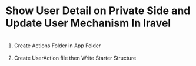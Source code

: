# Show User Detail on Private Side and Update User Mechanism In lravel

<ol>
<br><li>Create Actions Folder in App Folder</li>
<br><li>Create UserAction file then Write Starter Structure</li>
</ol>


